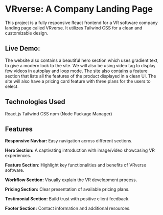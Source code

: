 # **VRverse: A Company Landing Page**

This project is a fully responsive React frontend for a VR software company landing page called VRverse. It utilizes Tailwind CSS for a clean and customizable design.

## Live Demo:

The website also contains a beautiful hero section which uses gradient text, to give a modern look to the site. We will also be using video tag to display few videos in autoplay and loop mode. The site also contains a feature section that lists all the features of the product displayed in a clean UI.
The site will also have a pricing card feature with three plans for the users to select.

## Technologies Used

React.js
Tailwind CSS
npm (Node Package Manager)

## Features

**Responsive Navbar:** Easy navigation across different sections.

**Hero Section:** A captivating introduction with image/video showcasing VR experiences.

**Feature Section:** Highlight key functionalities and benefits of VRverse software.

**Workflow Section:** Visually explain the VR development process.

**Pricing Section:** Clear presentation of available pricing plans.

**Testimonial Section:** Build trust with positive client feedback.

**Footer Section:** Contact information and additional resources.
